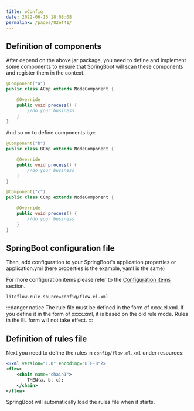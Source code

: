 ```yaml
---
title: ⚙️Config
date: 2022-06-16 18:08:08
permalink: /pages/82ef41/
---
```


## Definition of components

After depend on the above jar package, you need to define and implement some components to ensure that SpringBoot will scan these components and register them in the context.

```java
@Component("a")
public class ACmp extends NodeComponent {

	@Override
	public void process() {
		//do your business
	}
}
```

And so on to define components b,c:

```java
@Component("b")
public class BCmp extends NodeComponent {

	@Override
	public void process() {
		//do your business
	}
}
```

```java
@Component("c")
public class CCmp extends NodeComponent {

	@Override
	public void process() {
		//do your business
	}
}
```

## SpringBoot configuration file

Then, add configuration to your SpringBoot's application.properties or application.yml (here properties is the example, yaml is the same)

For more configuration items please refer to the [Configuration items](/pages/4594ec/) section.

```properties
liteflow.rule-source=config/flow.el.xml
```

:::danger notice
The rule file must be defined in the form of xxxx.el.xml. If you define it in the form of xxxx.xml, it is based on the old rule mode. Rules in the EL form will not take effect.
:::

## Definition of rules file
Next you need to define the rules in `config/flow.el.xml` under resources:
```xml
<?xml version="1.0" encoding="UTF-8"?>
<flow>
    <chain name="chain1">
        THEN(a, b, c);
    </chain>
</flow>
```

SpringBoot will automatically load the rules file when it starts.
